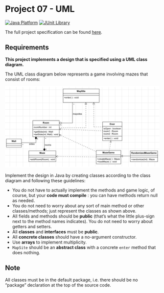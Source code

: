 # Project 07 - UML

[![Java Platform](https://img.shields.io/badge/platform-Java-blue.svg)](https://docs.oracle.com/en/java/)
[![JUnit Library](https://img.shields.io/badge/framework-JUnit-25A162.svg)](https://junit.org/junit5/)

The full project specification can be found [here](https://courses.edx.org/courses/course-v1:PennX+SD2x+2T2017/courseware/bd1ca9ec42034882bee3dbf3bb80c912/e387eff4315f4dce9dd0cd986e6ef82d/?child=first).

## Requirements

**This project implements a design that is specified using a UML class diagram.**

The UML class diagram below represents a game involving mazes that consist of rooms:

![UML Class Diagram](Class_Diagram.jpg)

Implement the design in Java by creating classes according to the class diagram and following these guidelines:

- You do not have to actually implement the methods and game logic, of course, but your **code must compile** : you can have methods return null as needed.
- You do not need to worry about any sort of main method or other classes/methods; just represent the classes as shown above.
- All fields and methods should be **public** (that’s what the little plus-sign next to the method names indicates). You do not need to worry about getters and setters.
- All **classes** and **interfaces** must be **public**.
- All **concrete classes** should have a no-argument constructor.
- Use **arrays** to implement multiplicity.
- `MapSite` should be an **abstract class** with a concrete `enter` method that does nothing.

## Note

All classes must be in the default package, i.e. there should be no “package” declaration at the top of the source code.
